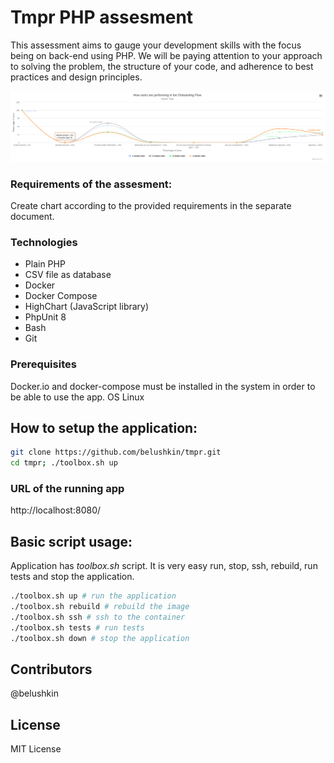 # Tmpr PHP assesment
This assessment aims to gauge your development skills with the focus being on back-end using PHP. We will be paying attention to your approach to solving the problem, the structure of your code, and adherence to best practices and design principles.

![alt text](./public/assets/img/tmpr.png)

### Requirements of the assesment:
Create chart according to the provided requirements in the separate document.

### Technologies
- Plain PHP
- CSV file as database
- Docker
- Docker Compose
- HighChart (JavaScript library)
- PhpUnit 8
- Bash
- Git

### Prerequisites
Docker.io and docker-compose must be installed in the system in order to be able to use the app.
OS Linux

## How to setup the application:
```bash
git clone https://github.com/belushkin/tmpr.git
cd tmpr; ./toolbox.sh up
```
### URL of the running app
http://localhost:8080/

## Basic script usage:
Application has *toolbox.sh* script. It is very easy run, stop, ssh, rebuild, run tests and stop the application.

```bash
./toolbox.sh up # run the application
./toolbox.sh rebuild # rebuild the image
./toolbox.sh ssh # ssh to the container
./toolbox.sh tests # run tests
./toolbox.sh down # stop the application
```

## Contributors
@belushkin

## License
MIT License
